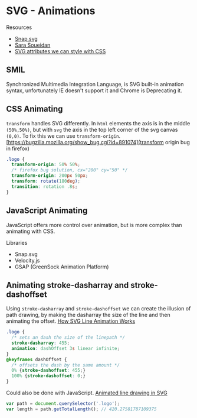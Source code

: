 # SVG - Animations

Resources
- [Snap.svg](http://snapsvg.io)
- [Sara Soueidan](https://www.youtube.com/watch?v=lf7L8X6ZBu8)
- [SVG attributes we can style with CSS](http://www.w3.org/TR/SVG/propidx.html)

## SMIL
Synchronized Multimedia Integration Language, is SVG built-in animation syntax, unfortunately IE doesn't support it and Chrome is Deprecating it.

## CSS Animating
`transform` handles SVG differently. In `html` elements the axis is in the middle `(50%,50%)`, but with `svg` the axis in the top left corner of the svg canvas `(0,0)`. To fix this we can use `transform-origin`. [https://bugzilla.mozilla.org/show_bug.cgi?id=891074](transform origin bug in firefox)
```css
.logo {
  transform-origin: 50% 50%;
  /* firefox bug solution, cx="200" cy="50" */
  transform-origin: 200px 50px;
  transform: rotate(180deg);
  transition: rotation .8s;
}
```

## JavaScript Animating
JavaScript offers more control over animation, but is more complex than animating with CSS.

Libraries
- Snap.svg
- Velocity.js
- GSAP (GreenSock Animation Platform)

## Animating stroke-dasharray and stroke-dashoffset
Using `stroke-dasharray` and `stroke-dashoffset` we can create the illusion of path drawing, by making the dasharray the size of the line and then animating the offset. [How SVG Line Animation Works](https://css-tricks.com/svg-line-animation-works/)

```css
.logo {
  /* sets an dash the size of the linepath */
  stroke-dasharray: 455;
  animation: dashOffset 3s linear infinite;
}
@keyframes dashOffset {
  /* offsets the dash by the same amount */
  0% {stroke-dashoffset: 455;}
  100% {stroke-dashoffset: 0;}
}
```

Could also be done with JavaScript. [Animated line drawing in SVG](https://jakearchibald.com/2013/animated-line-drawing-svg/)
```js
var path = document.querySelector('.logo');
var length = path.getTotalLength(); // 420.27581787109375
```
